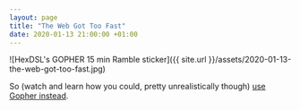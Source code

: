 ```yaml
---
layout: page
title: "The Web Got Too Fast"
date: 2020-01-13 21:00:00 +01:00
---
```


![HexDSL's GOPHER 15 min Ramble sticker]({{ site.url }}/assets/2020-01-13-the-web-got-too-fast.jpg)

So (watch and learn how you could, pretty unrealistically though) [use Gopher instead](https://www.youtube.com/watch?v=ORgk-AwD7SQ).
